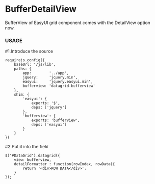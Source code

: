 BufferDetailView
================

BufferView of EasyUI grid component comes with the DetailView option now.

### USAGE
#1.Introduce the source
```
requirejs.config({
    baseUrl: '/js/lib',
    paths: {
        app:        '../app',
        jquery:     'jquery.min',
        easyui:     'jquery.easyui.min',
        bufferview: 'datagrid-bufferview'
    },
    shim: {
        'easyui': {
            exports: '$',
            deps: ['jquery']
        },
        'bufferview': {
            exports: 'bufferview',
            deps: ['easyui']  
        }
    }
})
```
#2.Put it into the field
```
$('#DataGrid').datagrid({
    view: bufferview,
    detailFormatter : function(rowIndex, rowData){
        return '<div>ROW DATA</div>';
    }
});
```
